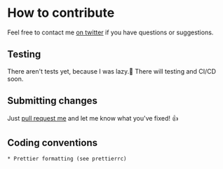 # How to contribute

Feel free to contact me [on twitter](https://twitter.com/vvvivshaw) if you have questions or suggestions.

## Testing

There aren't tests yet, because I was lazy.🥴 There will testing and CI/CD soon.

## Submitting changes

Just [pull request me](https://github.com/vivshaw/vivshaw/pulls) and let me know what you've fixed! 👍

## Coding conventions

    * Prettier formatting (see prettierrc)
